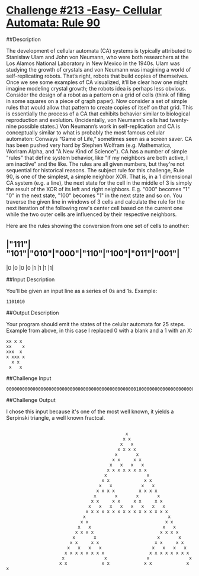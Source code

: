 # [Challenge #213 -Easy- Cellular Automata: Rule 90](https://www.reddit.com/r/dailyprogrammer/comments/3jz8tt/20150907_challenge_213_easy_cellular_automata/)

##Description

The development of cellular automata (CA) systems is typically attributed to Stanisław Ulam and John von Neumann, who were both researchers at the Los Alamos National Laboratory in New Mexico in the 1940s. Ulam was studying the growth of crystals and von Neumann was imagining a world of self-replicating robots. That’s right, robots that build copies of themselves. Once we see some examples of CA visualized, it’ll be clear how one might imagine modeling crystal growth; the robots idea is perhaps less obvious. Consider the design of a robot as a pattern on a grid of cells (think of filling in some squares on a piece of graph paper). Now consider a set of simple rules that would allow that pattern to create copies of itself on that grid. This is essentially the process of a CA that exhibits behavior similar to biological reproduction and evolution. (Incidentally, von Neumann’s cells had twenty-nine possible states.) Von Neumann’s work in self-replication and CA is conceptually similar to what is probably the most famous cellular automaton: Conways “Game of Life,” sometimes seen as a screen saver. CA has been pushed very hard by Stephen Wolfram (e.g. Mathematica, Worlram Alpha, and "A New Kind of Science").
CA has a number of simple "rules" that define system behavior, like "If my neighbors are both active, I am inactive" and the like. The rules are all given numbers, but they're not sequential for historical reasons.
The subject rule for this challenge, Rule 90, is one of the simplest, a simple neighbor XOR. That is, in a 1 dimensional CA system (e.g. a line), the next state for the cell in the middle of 3 is simply the result of the XOR of its left and right neighbors. E.g. "000" becomes "1" "0" in the next state, "100" becomes "1" in the next state and so on. You traverse the given line in windows of 3 cells and calculate the rule for the next iteration of the following row's center cell based on the current one while the two outer cells are influenced by their respective neighbors.

Here are the rules showing the conversion from one set of cells to another:

|"111"|	"101"|"010"|"000"|"110"|"100"|"011"|"001"|
-------------------------------------------------
|0	|0	|0	|0	|1	|1	|1	|1|

##Input Description

You'll be given an input line as a series of 0s and 1s. Example:
```
1101010
```
##Output Description

Your program should emit the states of the celular automata for 25 steps. Example from above, in this case I replaced 0 with a blank and a 1 with an X:
```
xx x x
xx    x
xxx  x
x xxx x
  x x
 x   x
 ```
##Challenge Input
```
00000000000000000000000000000000000000000000000001000000000000000000000000000000000000000000000000
```
##Challenge Output

I chose this input because it's one of the most well known, it yields a Serpinski triangle, a well known fractcal.
```

                                             x
                                            x x
                                           x   x
                                          x x x x
                                         x       x
                                        x x     x x
                                       x   x   x   x
                                      x x x x x x x x
                                     x               x
                                    x x             x x
                                   x   x           x   x
                                  x x x x         x x x x
                                 x       x       x       x
                                x x     x x     x x     x x
                               x   x   x   x   x   x   x   x
                              x x x x x x x x x x x x x x x x
                             x                               x
                            x x                             x x
                           x   x                           x   x
                          x x x x                         x x x x
                         x       x                       x       x
                        x x     x x                     x x     x x
                       x   x   x   x                   x   x   x   x
                      x x x x x x x x                 x x x x x x x x
                     x               x               x               x
                    x x             x x             x x             x x
```
